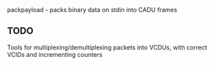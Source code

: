 packpayload - packs binary data on stdin into CADU frames

## TODO
Tools for multiplexing/demultiplexing packets into VCDUs, with correct VCIDs and incrementing counters
